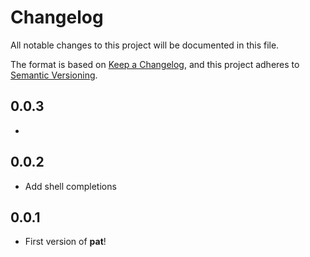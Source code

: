 # Changelog

All notable changes to this project will be documented in this file.

The format is based on [Keep a Changelog](https://keepachangelog.com), and this project adheres to
[Semantic Versioning](https://semver.org).

## 0.0.3

- 

## 0.0.2

- Add shell completions

## 0.0.1

- First version of **pat**!
